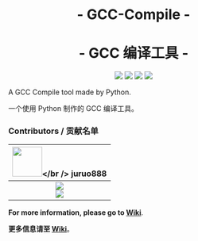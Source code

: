 <!--<p align="center">
<img src="" width="200">
</p>-->

<h1 align="center">- GCC-Compile -</h1>

<h1 align="center">- GCC 编译工具 -</h1>

<p align="center">
<a href="https://github.com/juruo-dev-team/GCC-Compile/actions/workflows/check.yml"><img src="https://github.com/juruo-dev-team/GCC-Compile/actions/workflows/check.yml/badge.svg"></a>
<a href="https://github.com/juruo-dev-team/GCC-Compile/actions/workflows/codeql.yml"><img src="https://github.com/juruo-dev-team/GCC-Compile/actions/workflows/codeql.yml/badge.svg"></a>
<a href="https://github.com/juruo-dev-team/GCC-Compile/releases/latest"><img src="https://img.shields.io/github/v/release/juruo-dev-team/GCC-Compile.svg?logo=iCloud"></a>
<img src="https://img.shields.io/badge/support-Windows%207%20+-blue?logo=Windows">
</p>

A GCC Compile tool made by Python.

一个使用 Python 制作的 GCC 编译工具。

### Contributors / 贡献名单

| <img src="https://avatars.githubusercontent.com/u/106530969?v=4" width="60px"></br /> juruo888 |
| :-: |
| ![](https://shields.io/badge/Coding-green?logo=visual-studio-code&style=for-the-badge)<br />![](https://shields.io/badge/BugTester-yellow?logo=open-bug-bounty&style=for-the-badge) |

**For more information, please go to [Wiki](https://github.com/juruo-dev-team/GCC-Compile/wiki)**.

**更多信息请至 [Wiki](https://github.com/juruo-dev-team/GCC-Compile/wiki)**。
